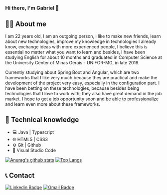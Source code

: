 ### Hi there, I'm Gabriel 👋

<!--
**GabrielFaria23/GabrielFaria23** is a ✨ _special_ ✨ repository because its `README.md` (this file) appears on your GitHub profile.!-->
## **:man_technologist: About me**
I am 22 years old, I am an outgoing person, I like to make new friends, learn about new technologies, improve my knowledge in technologies I already know, exchange ideas with more experienced people, I believe this is essential no matter what you want to learn and besides, I have been studying English for about 10 months and graduated in Computer Science at the University Center of Minas Gerais - UNIFOR-MG, in late 2019. 

Currently studying about Spring Boot and Angular, which are two frameworks that I like very much because they are practical and make the development of the project very easy, especially in the configuration part. I have been betting on these technologies, because besides being technologies that I love to work with, they also have great demand in the job market. I hope to get a job opportunity soon and be able to professionalize and learn even more about these frameworks.

## **🧰 Technical knowledge**
- 💻 Java | Typescript
- 🌐 HTML5 | CSS3
- ⚙️ Git | Github
- 🔧 Visual Studio Code


[![Anurag's github stats](https://github-readme-stats.vercel.app/api?username=GabrielFaria23&show_icons=true)](https://github.com/anuraghazra/github-readme-stats)
[![Top Langs](https://github-readme-stats.vercel.app/api/top-langs/?username=GabrielFaria23&layout=compact&card_width=400&card_height=400)](https://github.com/anuraghazra/github-readme-stats)

## **📞 Contact**
[![Linkedin Badge](https://img.shields.io/badge/-LinkedIn-blue?style=flat-square&logo=Linkedin&logoColor=white&link=https://www.linkedin.com/in/gabrielnunesfaria/)](https://www.linkedin.com/in/gabrielnunesfaria/)
[![Gmail Badge](https://img.shields.io/badge/-Gmail-black?style=flat-square&logo=Gmail&logoColor=red&link=https://gabrielfariapta01@gmail.com)](https://gabrielfariapta01@gmail.com)
